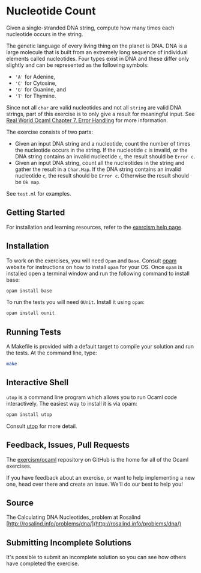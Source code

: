 # Nucleotide Count

Given a single-stranded DNA string, compute how many times each nucleotide
occurs in the string.

The genetic language of every living thing on the planet is DNA.  DNA is a
large molecule that is built from an extremely long sequence of individual
elements called nucleotides.  Four types exist in DNA and these differ only
slightly and can be represented as the following symbols:

- `'A'` for Adenine,
- `'C'` for Cytosine,
- `'G'` for Guanine, and
- `'T'` for Thymine.

Since not all `char` are valid nucleotides and not all `string` are valid
DNA strings, part of this exercise is to only give a result for meaningful
input. See [Real World Ocaml Chapter 7. Error Handling][rwo7] for more
information.

[rwo7]: https://v1.realworldocaml.org/v1/en/html/error-handling.html

The exercise consists of two parts:
- Given an input DNA string and a nucleotide, count the number of times the
  nucleotide occurs in the string.  If the nucleotide `c` is invalid, or the
  DNA string contains an invalid nucleotide `c`, the result should be `Error c`.
- Given an input DNA string, count all the nucleotides in the string and
  gather the result in a `Char.Map`.  If the DNA string contains an invalid
  nucleotide `c`, the result should be `Error c`.  Otherwise the result
  should be `Ok map`.

See `test.ml` for examples.

## Getting Started
For installation and learning resources, refer to the
[exercism help page](http://exercism.io/languages/ocaml).

## Installation
To work on the exercises, you will need `Opam` and `Base`. Consult [opam](https://opam.ocaml.org) website for instructions on how to install `opam` for your OS. Once `opam` is installed open a terminal window and run the following command to install base:

```bash
opam install base
```

To run the tests you will need `OUnit`. Install it using `opam`:

```bash
opam install ounit
```

## Running Tests
A Makefile is provided with a default target to compile your solution and run the tests. At the command line, type:

```bash
make
```

## Interactive Shell
`utop` is a command line program which allows you to run Ocaml code interactively. The easiest way to install it is via opam:
```bash
opam install utop
```
Consult [utop](https://github.com/diml/utop/blob/master/README.md) for more detail.

## Feedback, Issues, Pull Requests
The [exercism/ocaml](https://github.com/exercism/ocaml) repository on
GitHub is the home for all of the Ocaml exercises.

If you have feedback about an exercise, or want to help implementing a new
one, head over there and create an issue.  We'll do our best to help you!

## Source

The Calculating DNA Nucleotides_problem at Rosalind [http://rosalind.info/problems/dna/](http://rosalind.info/problems/dna/)

## Submitting Incomplete Solutions
It's possible to submit an incomplete solution so you can see how others have completed the exercise.

